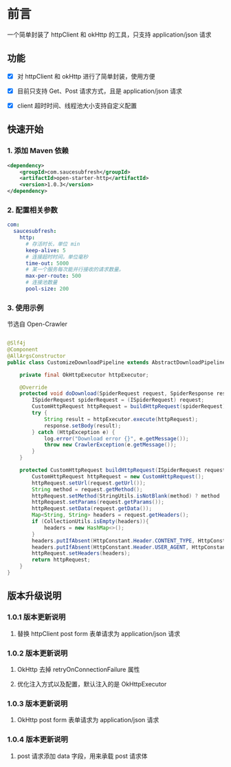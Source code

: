 # 前言

一个简单封装了 httpClient 和 okHttp 的工具，只支持 application/json 请求

## 功能

- [x] 对 httpClient 和 okHttp 进行了简单封装，使用方便

- [x] 目前只支持 Get、Post 请求方式，且是 application/json 请求

- [x] client 超时时间、线程池大小支持自定义配置

## 快速开始

### 1. 添加 Maven 依赖

```xml
<dependency>
    <groupId>com.saucesubfresh</groupId>
    <artifactId>open-starter-http</artifactId>
    <version>1.0.3</version>
</dependency>
```

### 2. 配置相关参数

```yaml
com:
  saucesubfresh:
    http:
      # 存活时长，单位 min
      keep-alive: 5
      # 连接超时时间，单位毫秒
      time-out: 5000
      # 某一个服务每次能并行接收的请求数量。
      max-per-route: 500
      # 连接池数量
      pool-size: 200
```

### 3. 使用示例

节选自 Open-Crawler

```java

@Slf4j
@Component
@AllArgsConstructor
public class CustomizeDownloadPipeline extends AbstractDownloadPipeline {

    private final OkHttpExecutor httpExecutor;

    @Override
    protected void doDownload(SpiderRequest request, SpiderResponse response) throws CrawlerException {
        ISpiderRequest spiderRequest = (ISpiderRequest) request;
        CustomHttpRequest httpRequest = buildHttpRequest(spiderRequest);
        try {
            String result = httpExecutor.execute(httpRequest);
            response.setBody(result);
        } catch (HttpException e) {
            log.error("Download error {}", e.getMessage());
            throw new CrawlerException(e.getMessage());
        }
    }

    protected CustomHttpRequest buildHttpRequest(ISpiderRequest request){
        CustomHttpRequest httpRequest = new CustomHttpRequest();
        httpRequest.setUrl(request.getUrl());
        String method = request.getMethod();
        httpRequest.setMethod(StringUtils.isNotBlank(method) ? method : HttpConstant.Method.GET.name());
        httpRequest.setParams(request.getParams());
        httpRequest.setData(request.getData());
        Map<String, String> headers = request.getHeaders();
        if (CollectionUtils.isEmpty(headers)){
            headers = new HashMap<>();
        }
        headers.putIfAbsent(HttpConstant.Header.CONTENT_TYPE, HttpConstant.ContentType.JSON);
        headers.putIfAbsent(HttpConstant.Header.USER_AGENT, HttpConstant.UserAgent.USER_AGENT_CHROME);
        httpRequest.setHeaders(headers);
        return httpRequest;
    }
}
```

## 版本升级说明

### 1.0.1 版本更新说明

1. 替换 httpClient post form 表单请求为 application/json 请求

### 1.0.2 版本更新说明

1. OkHttp 去掉 retryOnConnectionFailure 属性

2. 优化注入方式以及配置，默认注入的是 OkHttpExecutor

### 1.0.3 版本更新说明

1. OkHttp post form 表单请求为 application/json 请求

### 1.0.4 版本更新说明

1. post 请求添加 data 字段，用来承载 post 请求体